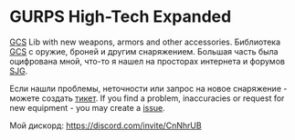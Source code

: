 # GURPS High-Tech Expanded
 [GCS](https://gurpscharactersheet.com/) Lib with new weapons, armors and other accessories.
 Библиотека [GCS](https://gurpscharactersheet.com/) с оружие, броней и другим снаряжением. Большая часть была оцифрована мной, что-то я нашел на просторах интернета и форумов [SJG](http://forums.sjgames.com/forumdisplay.php?f=13).

Если нашли проблемы, неточности или запрос на новое снаряжение - можете создать [тикет](https://github.com/Anti-Friz/GURPS-High-Tech-Expanded/issues).
If you find a problem, inaccuracies or request for new equipment - you may create a [issue](https://github.com/Anti-Friz/GURPS-High-Tech-Expanded/issues).


Мой дискорд: https://discord.com/invite/CnNhrUB
